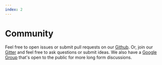```yaml
---
index: 2
---
```


# Community

Feel free to open issues or submit pull requests on our [Github](https://github.com/orange-lang/orange). Or, join our [Gitter](https://gitter.im/orange-lang/orange) and feel free to ask questions or submit ideas. We also have a [Google Group](https://groups.google.com/forum/?fromgroups#!forum/orange-lang) that's open to the public for more long form discussions.
